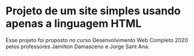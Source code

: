 # Projeto de um site simples usando apenas a linguagem HTML
Esse projeto foi proposto no curso Desenvolvimento Web Completo 2020 pelos professores Jamilton Damasceno e Jorge Sant Ana.
